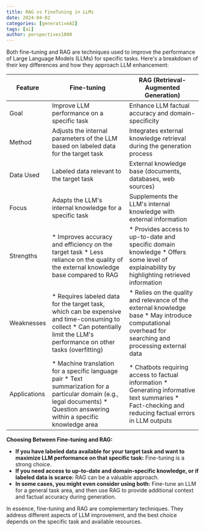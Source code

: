 ```yaml
---
title: RAG vs FineTuning in LLMs
date: 2024-04-02
categories: [generativeAI]
tags: [ai]
author: perspectives1000
---
```


Both fine-tuning and RAG are techniques used to improve the performance of Large Language Models (LLMs) for specific tasks. Here's a breakdown of their key differences and how they approach LLM enhancement:

| Feature | Fine-tuning | RAG (Retrieval-Augmented Generation) |
| --- | --- | --- |
| Goal | Improve LLM performance on a specific task | Enhance LLM factual accuracy and domain-specificity |
| Method | Adjusts the internal parameters of the LLM based on labeled data for the target task | Integrates external knowledge retrieval during the generation process |
| Data Used | Labeled data relevant to the target task | External knowledge base (documents, databases, web sources) |
| Focus | Adapts the LLM's internal knowledge for a specific task | Supplements the LLM's internal knowledge with external information |
| Strengths | * Improves accuracy and efficiency on the target task  * Less reliance on the quality of the external knowledge base compared to RAG | * Provides access to up-to-date and specific domain knowledge  * Offers some level of explainability by highlighting retrieved information |
| Weaknesses | * Requires labeled data for the target task, which can be expensive and time-consuming to collect  * Can potentially limit the LLM's performance on other tasks (overfitting) | * Relies on the quality and relevance of the external knowledge base  * May introduce computational overhead for searching and processing external data |
| Applications | * Machine translation for a specific language pair * Text summarization for a particular domain (e.g., legal documents) * Question answering within a specific knowledge area | * Chatbots requiring access to factual information * Generating informative text summaries  * Fact-checking and reducing factual errors in LLM outputs |

**Choosing Between Fine-tuning and RAG:**

- **If you have labeled data available for your target task and want to maximize LLM performance on that specific task:** Fine-tuning is a strong choice.
- **If you need access to up-to-date and domain-specific knowledge, or if labeled data is scarce:** RAG can be a valuable approach.
- **In some cases, you might even consider using both:** Fine-tune an LLM for a general task area, and then use RAG to provide additional context and factual accuracy during generation.

In essence, fine-tuning and RAG are complementary techniques. They address different aspects of LLM improvement, and the best choice depends on the specific task and available resources.
